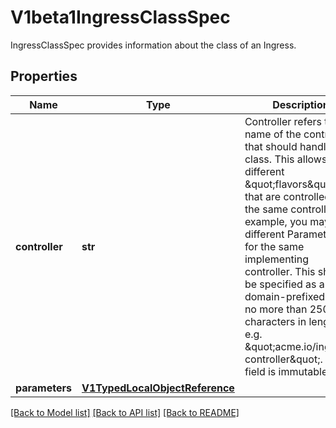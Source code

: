 # V1beta1IngressClassSpec

IngressClassSpec provides information about the class of an Ingress.
## Properties
Name | Type | Description | Notes
------------ | ------------- | ------------- | -------------
**controller** | **str** | Controller refers to the name of the controller that should handle this class. This allows for different \&quot;flavors\&quot; that are controlled by the same controller. For example, you may have different Parameters for the same implementing controller. This should be specified as a domain-prefixed path no more than 250 characters in length, e.g. \&quot;acme.io/ingress-controller\&quot;. This field is immutable. | [optional] 
**parameters** | [**V1TypedLocalObjectReference**](V1TypedLocalObjectReference.md) |  | [optional] 

[[Back to Model list]](../README.md#documentation-for-models) [[Back to API list]](../README.md#documentation-for-api-endpoints) [[Back to README]](../README.md)


